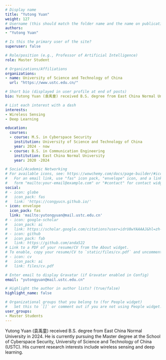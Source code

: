 ```yaml
---
# Display name
title: "Yutong Yuan"
weight: 127
# Username (this should match the folder name and the name on publications)
authors:
- "Yutong Yuan"

# Is this the primary user of the site?
superuser: false

# Role/position (e.g., Professor of Artificial Intelligence)
role: Master Student

# Organizations/Affiliations
organizations:
- name: University of Science and Technology of China
  url: "https://www.ustc.edu.cn/"

# Short bio (displayed in user profile at end of posts)
bio: Yutong Yuan (袁禹童) received B.S. degree from East China Normal University in 2024. He is currently pursuing the Master degree at the School of Cyberspace Security, University of Science and Technology of China (USTC). His current research interests include wireless sensing and deep learning.

# List each interest with a dash
interests:
- Wireless Sensing
- Deep Learning

education:
  courses:
  - course: M.S. in Cyberspace Security
    institution: University of Science and Technology of China
    year: 2024 - now
  - course: B.S. in Communication Engineering
    institution: East China Normal University
    year: 2020 -2024

# Social/Academic Networking
# For available icons, see: https://wowchemy.com/docs/page-builder/#icons
#   For an email link, use "fas" icon pack, "envelope" icon, and a link in the
#   form "mailto:your-email@example.com" or "#contact" for contact widget.
social:
# - icon: globe
#   icon_pack: fas
#   link: 'https://congyucn.github.io/'
- icon: envelope
  icon_pack: fas
  link: 'mailto:yutongyuan@mail.ustc.edu.cn'
# - icon: google-scholar
#   icon_pack: ai
#   link: https://scholar.google.com/citations?user=idrU8wYAAAAJ&hl=zh-CN
# - icon: github
#   icon_pack: fab
#   link: https://github.com/anda522
# Link to a PDF of your resume/CV from the About widget.
# To enable, copy your resume/CV to `static/files/cv.pdf` and uncomment the lines below.
# - icon: cv
#   icon_pack: ai
#   link: files/cv.pdf

# Enter email to display Gravatar (if Gravatar enabled in Config)
email: "yutongyuan@mail.ustc.edu.cn"

# Highlight the author in author lists? (true/false)
highlight_name: false

# Organizational groups that you belong to (for People widget)
#   Set this to `[]` or comment out if you are not using People widget.
user_groups:
- Master Students
---
```


Yutong Yuan (袁禹童) received B.S. degree from East China Normal University in 2024. He is currently pursuing the Master degree at the School of Cyberspace Security, University of Science and Technology of China (USTC). His current research interests include wireless sensing and deep learning.